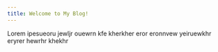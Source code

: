 ```yaml
---
title: Welcome to My Blog!
---
```


Lorem ipesueoru jewljr ouewrn kfe kherkher eror eronnvew yeiruewkhr eryrer  hewrhr khekhr 
